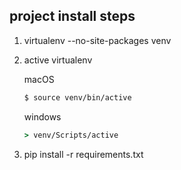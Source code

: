 ## project install steps

1. virtualenv --no-site-packages venv

2. active virtualenv

    macOS
    
    ```bash
    $ source venv/bin/active
    ```
    
    windows
    
    ```cmd
    > venv/Scripts/active
    ```

3. pip install -r requirements.txt
